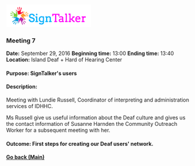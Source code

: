 ![Alt text](images/signtalkerlogo.png)

### Meeting 7

  __Date:__ September 29, 2016
  __Beginning time:__ 13:00
  __Ending time:__ 13:40
  __Location:__ Island Deaf + Hard of Hearing Center 

#### Purpose: SignTalker's users
#### Description: 

Meeting with Lundie Russell, Coordinator of interpreting and administration services of IDHHC.

Ms Russell give us useful information about the Deaf culture and gives us the contact information of Susanne Harnden the Community Outreach Worker for a subsequent meeting with her. 

#### Outcome: First steps for creating our Deaf users' network.

#### [Go back (Main)](https://github.com/TaniaFerman/SignTalker)